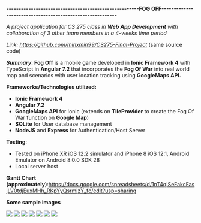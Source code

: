 **------------------------------------------------------FOG OFF----------------------------------------------------------**

*A project application for CS 275 class in **Web App Development** with collaboration of 3 other team members in a 4-weeks time period*

*Link: https://github.com/minxmin99/CS275-Final-Project* (same source code)

***Summary***: **Fog Off** is a mobile game developed in **Ionic Framework 4** with TypeScript in **Angular 7.2** that incorporates the **Fog Of War** into real world map and scenarios with user location tracking using **GoogleMaps API.**

**Frameworks/Technologies utilized:**
- **Ionic Framework 4**
- **Angular 7.2**
- **GoogleMaps API** for Ionic (extends on **TileProvider** to create the Fog Of War function on **Google Map**)
- **SQLite** for User database management
- **NodeJS** and **Express** for Authentication/Host Server


**Testing**: 
- Tested on iPhone XR iOS 12.2 simulator and iPhone 8 iOS 12.1, Android Emulator on Android 8.0.0 SDK 28 
- Local server host

**Gantt Chart (approximately)**:https://docs.google.com/spreadsheets/d/1nT4qISeFakcFasjLV0tdjEuxMHh_RKpYyQsrmjzY_fc/edit?usp=sharing

**Some sample images**

<img src="./fogoff/fog-off/src/sample/1.png">
<img src="./fogoff/fog-off/src/sample/2.png">
<img src="./fogoff/fog-off/src/sample/3.png">
<img src="./fogoff/fog-off/src/sample/4.png">
<img src="./fogoff/fog-off/src/sample/5.png">
<img src="./fogoff/fog-off/src/sample/6.png">
<img src="./fogoff/fog-off/src/sample/7.png">
